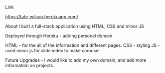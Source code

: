 Link

https://tate-wilson.herokuapp.com/

About I built a full-stack application using HTML, CSS and minor JS

Deployed through Heroku - adding personal domain

HTML - for the all of the information and different pages.
CSS - styling
JS - used minor js for slide index to make carousel


Future Upgrades - I would like to add my own domain, and add more information on projects.
